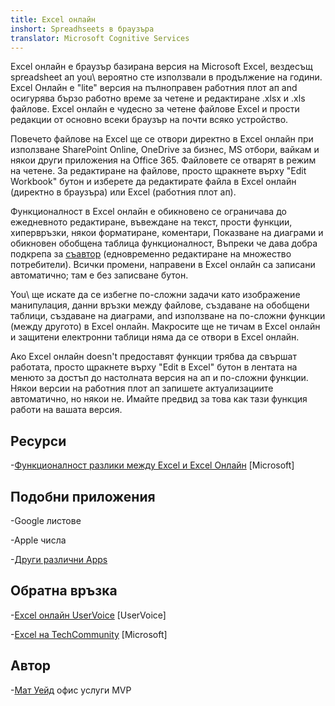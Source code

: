 ```yaml
---
title: Excel онлайн
inshort: Spreadhseets в браузъра
translator: Microsoft Cognitive Services
---
```


Excel онлайн е браузър базирана версия на Microsoft Excel,
вездесъщ spreadsheet ап you\ вероятно сте използвали в продължение на години. Excel
Онлайн е \"lite\" версия на пълноправен работния плот ап and
осигурява бързо работно време за четене и редактиране .xlsx и .xls
файлове. Excel онлайн е чудесно за четене файлове Excel и прости
редакции от основно всеки браузър на почти всяко устройство.

Повечето файлове на Excel ще се отвори директно в Excel онлайн при използване
SharePoint Online, OneDrive за бизнес, MS отбори, вайкам и някои
други приложения на Office 365. Файловете се отварят в режим на четене. За редактиране на файлове,
просто щракнете върху \"Edit Workbook\" бутон и изберете да редактирате файла в
Excel онлайн (директно в браузъра) или Excel (работния плот ап).

Функционалност в Excel онлайн е обикновено се ограничава до ежедневното
редактиране, въвеждане на текст, прости функции, хипервръзки, някои форматиране,
коментари, Показване на диаграми и обикновен обобщена таблица функционалност,
Въпреки че дава добра подкрепа за
[съавтор](http://icsh.pt/CoAuthoring) (едновременно редактиране на
множество потребители). Всички промени, направени в Excel онлайн са записани
автоматично; там е без записване бутон.

You\ ще искате да се избегне по-сложни задачи като изображение манипулация, данни
връзки между файлове, създаване на обобщени таблици, създаване на диаграми, and
използване на по-сложни функции (между другото) в Excel онлайн. Макросите ще
не тичам в Excel онлайн и защитени електронни таблици няма да се отвори в
Excel онлайн.

Ако Excel онлайн doesn\'t предоставят функции трябва да свършат работата,
просто щракнете върху \"Edit в Excel\" бутон в лентата на менюто за достъп до
настолната версия на ап и по-сложни функции. Някои версии
на работния плот ап запишете актуализациите автоматично, но някои не. Имайте предвид
за това как тази функция работи на вашата версия.

Ресурси
---------

-[Функционалност разлики между Excel и Excel
    Онлайн](https://support.office.com/en-us/article/Differences-between-using-a-workbook-in-the-browser-and-in-Excel-F0DC28ED-B85D-4E1D-BE6D-5878005DB3B6)
    \[Microsoft\]

Подобни приложения
--------------------

-Google листове

-Apple числа

-[Други различни
    Apps](https://en.wikipedia.org/wiki/List_of_spreadsheet_software#Online_spreadsheets)

Обратна връзка
---------

-[Excel онлайн UserVoice](https://excel.uservoice.com/forums/274580-excel-online)
    \[UserVoice\]

-[Excel на TechCommunity](https://techcommunity.microsoft.com/t5/Word/ct-p/Word)
    \[Microsoft\]

Автор
---------

-[Мат Уейд](https://www.linkedin.com/in/thatmattwade/) офис услуги MVP


